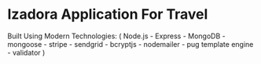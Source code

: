 # Izadora Application For Travel

Built Using Modern Technologies: ( Node.js - Express - MongoDB - mongoose - stripe - sendgrid - bcryptjs - nodemailer - pug template engine - validator ) 
